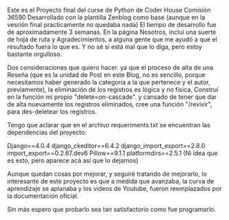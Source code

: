 Este es el Proyecto final del curse de Python de Coder House Comisión 36590
Desarrollado con la plantilla Zenblog como base (aunque en la vesrión final practicamente no quedaba nada)
El tiempo de desarrollo fue de aproximadamente 3 semanas.
En la página Nosotros, incluí una suerte de hoja de ruta y Agradecimientos, a alguna gente que me ayudó a que el resultado fuera lo que es.
Y no sé si está mal que lo diga, pero estoy bastante orgulloso.

Dos consideraciones que quiero hacer. ya que el proceso de alta de una Reseña (que es la unidad de Post en este Blog, no es sencillo, porque necesitamos haber generado la categoría a la que pertenece y el autor, previamente), la eliminación de los registros es lógica y no física. Construí en la función mi propio "delete=on-cascade".
y cansado de tener que dar de alta nuevamente los registros eliminados, cree una función "/revivir", para des-deletear los registros.

Tengo que aclarar que en el archivo requeriments.txt se encuentran las dependencias del proyecto:

Django==4.0.4
django_ckeditor==6.4.2
django_import_export==2.8.0
import_export==0.2.67.dev6
Pillow==9.1.1
platformdirs==2.5.1 (Ni idea que es esto, pero aparece acá así que lo dejamos)

Aunque quedan cosas por mejorar, y seguiré tratando de mejorarlo, lo interesante de este proyecto es que a medida que avanzaba, la curva de aprendizaje se aplanaba y los videos de Youtube, fueron reemplazados por la documentación oficial.

Sin más espero que probarlo sea tan satisfactorio como fue programarlo.


